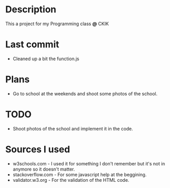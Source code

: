 # Description

This a project for my Programming class **@** CKIK

# Last commit

- Cleaned up a bit the function.js

# Plans

- Go to school at the weekends and shoot some photos of the school.

# TODO

- Shoot photos of the school and implement it in the code.

# Sources I used

- w3schools.com - I used it for something I don't remember but it's not in anymore so it doesn't matter.
- stackoverflow.com - For some javascript help at the beggining.
- validator.w3.org - For the validation of the HTML code.